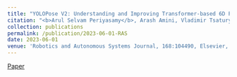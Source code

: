 ```yaml
---
title: "YOLOPose V2: Understanding and Improving Transformer-based 6D Pose Estimation"
citation: "<b>Arul Selvam Periyasamy</b>, Arash Amini, Vladimir Tsaturyan, and Sven Behnke"
collection: publications
permalink: /publication/2023-06-01-RAS
date: 2023-06-01
venue: 'Robotics and Autonomous Systems Journal, 168:104490, Elsevier, 2023.'
---
```

[Paper](https://arxiv.org/abs/2307.11550)&nbsp;&nbsp;&nbsp;&nbsp;&nbsp;&nbsp;

